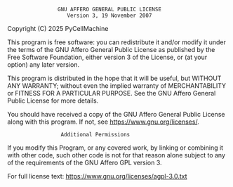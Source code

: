                     GNU AFFERO GENERAL PUBLIC LICENSE
                       Version 3, 19 November 2007

Copyright (C) 2025 PyCellMachine

This program is free software: you can redistribute it and/or modify
it under the terms of the GNU Affero General Public License as published by
the Free Software Foundation, either version 3 of the License, or
(at your option) any later version.

This program is distributed in the hope that it will be useful,
but WITHOUT ANY WARRANTY; without even the implied warranty of
MERCHANTABILITY or FITNESS FOR A PARTICULAR PURPOSE.  See the
GNU Affero General Public License for more details.

You should have received a copy of the GNU Affero General Public License
along with this program.  If not, see <https://www.gnu.org/licenses/>.

                     Additional Permissions

If you modify this Program, or any covered work, by linking or combining 
it with other code, such other code is not for that reason alone subject 
to any of the requirements of the GNU Affero GPL version 3.

For full license text: https://www.gnu.org/licenses/agpl-3.0.txt
